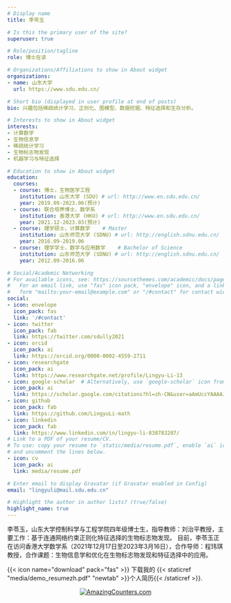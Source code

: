```yaml
---
# Display name
title: 李苓玉

# Is this the primary user of the site?
superuser: true

# Role/position/tagline
role: 博士在读

# Organizations/Affiliations to show in About widget
organizations:
- name: 山东大学
  url: https://www.sdu.edu.cn/

# Short bio (displayed in user profile at end of posts)
bio: 兴趣包括稀疏统计学习、正则化、图模型、数据挖掘、特征选择和生存分析。

# Interests to show in About widget
interests:
- 计算数学
- 生物信息学
- 稀疏统计学习
- 生物标志物发现
- 机器学习与特征选择

# Education to show in About widget
education:
  courses:
  - course: 博士，生物医学工程
    institution: 山东大学 (SDU) # url: http://www.en.sdu.edu.cn/
    year: 2019.09-2023.06(预计)
  - course: 联合培养博士，数学系
    institution: 香港大学 (HKU) # url: http://www.en.sdu.edu.cn/
    year: 2021.12-2023.03(预计)
  - course: 理学硕士，计算数学    # Master
    institution: 山东师范大学 (SDNU) # url: http://english.sdnu.edu.cn/
    year: 2016.09-2019.06
  - course: 理学学士，数学与应用数学    # Bachelor of Science 
    institution: 山东师范大学 (SDNU) # url: http://english.sdnu.edu.cn/
    year: 2012.09-2016.06

# Social/Academic Networking
# For available icons, see: https://sourcethemes.com/academic/docs/page-builder/#icons
#   For an email link, use "fas" icon pack, "envelope" icon, and a link in the
#   form "mailto:your-email@example.com" or "/#contact" for contact widget.
social:
- icon: envelope
  icon_pack: fas
  link: '/#contact'
- icon: twitter
  icon_pack: fab
  link: https://twitter.com/sdully2021
- icon: orcid 
  icon_pack: ai
  link: https://orcid.org/0000-0002-4559-2711
- icon: researchgate  
  icon_pack: ai
  link: https://www.researchgate.net/profile/Lingyu-Li-13
- icon: google-scholar  # Alternatively, use `google-scholar` icon from `ai` icon pack
  icon_pack: ai
  link: https://scholar.google.com/citations?hl=zh-CN&user=aAmUccYAAAAJ
- icon: github
  icon_pack: fab
  link: https://github.com/LingyuLi-math
- icon: linkedin
  icon_pack: fab
  link: https://www.linkedin.com/in/lingyu-li-838783207/
# Link to a PDF of your resume/CV.
# To use: copy your resume to `static/media/resume.pdf`, enable `ai` icons in `params.toml`, 
# and uncomment the lines below.
- icon: cv
  icon_pack: ai
  link: media/resume.pdf

# Enter email to display Gravatar (if Gravatar enabled in Config)
email: "lingyuli@mail.sdu.edu.cn"

# Highlight the author in author lists? (true/false)
highlight_name: true
---
```


李苓玉，山东大学控制科学与工程学院四年级博士生，指导教师：刘治平教授，主要工作：基于连通网络约束正则化特征选择的生物标志物发现。
目前，李苓玉正在访问香港大学数学系（2021年12月17日至2023年3月16日），合作导师：程玮琪教授，合作课题：生物信息学和优化在生物标志物发现和特征选择中的应用。


<!-- she is visiting the Department of Mathematics of the University of Hong Kong 
(from 17 December 2021 to 16 December 2022). Lingyu Li will visit the Department of Mathematics of the University of Hong Kong 
and collaborate in research with Prof. Wai-Ki Ching and his group during the period of 
1 November 2021 to 31 October 2022. She will participate in the research discussion focusing on 
bioinformatics and optimization with applications in biomarker discovery and feature selection. -->


{{< icon name="download" pack="fas" >}} 下载我的 {{< staticref "media/demo_resumezh.pdf" "newtab" >}}个人简历{{< /staticref >}}.


<div align="center"><a href="http://www.amazingcounters.com"><img border="0" src="http://cc.amazingcounters.com/counter.php?i=3249446&c=9748651" alt="AmazingCounters.com"></a></div>
